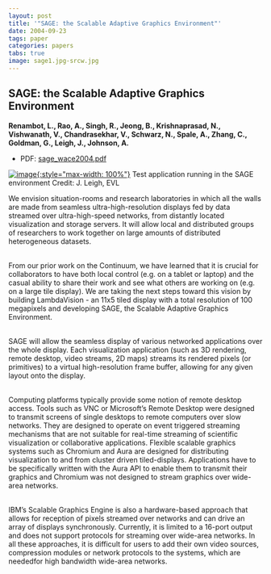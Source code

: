 ```yaml
---
layout: post
title: '"SAGE: the Scalable Adaptive Graphics Environment"'
date: 2004-09-23
tags: paper
categories: papers
tabs: true
image: sage1.jpg-srcw.jpg
---
```


## SAGE: the Scalable Adaptive Graphics Environment
**Renambot, L., Rao, A., Singh, R., Jeong, B., Krishnaprasad, N., Vishwanath, V., Chandrasekhar, V., Schwarz, N., Spale, A., Zhang, C., Goldman, G., Leigh, J., Johnson, A.**
- PDF: [sage_wace2004.pdf](/documents/sage_wace2004.pdf)


[![image](https://www.evl.uic.edu/output/originals/sage1.jpg-srcw.jpg){:style="max-width: 100%"}](https://www.evl.uic.edu/output/originals/sage1.jpg-srcw.jpg)
Test application running in the SAGE environment
Credit: J. Leigh, EVL

We envision situation-rooms and research laboratories in which all the walls are made from seamless ultra-high-resolution displays fed by data streamed over ultra-high-speed networks, from distantly located visualization and storage servers. It will allow local and distributed groups of researchers to work together on large amounts of distributed heterogeneous datasets.<br><br>

From our prior work on the Continuum, we have learned that it is crucial for collaborators to have both local control (e.g. on a tablet or laptop) and the casual ability to share their work and see what others are working on (e.g. on a large tile display). We are taking the next steps toward this vision by building LambdaVision - an 11x5 tiled display with a total resolution of 100 megapixels and developing SAGE, the Scalable Adaptive Graphics Environment.<br><br>

SAGE will allow the seamless display of various networked applications over the whole display. Each visualization application (such as 3D rendering, remote desktop, video streams, 2D maps) streams its rendered pixels (or primitives) to a virtual high-resolution frame buffer, allowing for any given layout onto the display.<br><br>

Computing platforms typically provide some notion of remote desktop access. Tools such as VNC or Microsoft&rsquo;s Remote Desktop were designed to transmit screens of single desktops to remote computers over slow networks. They are designed to operate on event triggered streaming mechanisms that are not suitable for real-time streaming of scientific visualization or collaborative applications. Flexible scalable graphics systems such as Chromium and Aura are designed for distributing visualization to and from cluster driven tiled-displays. Applications have to be specifically written with the Aura API to enable them to transmit their graphics and Chromium was not designed to stream graphics over wide-area networks.<br><br>

IBM&rsquo;s Scalable Graphics Engine is also a hardware-based approach that allows for reception of pixels streamed over networks and can drive an array of displays synchronously. Currently, it is limited to a 16-port output and does not support protocols for streaming over wide-area networks. In all these approaches, it is difficult for users to add their own video sources, compression modules or network protocols to the systems, which are neededfor high bandwidth wide-area networks.